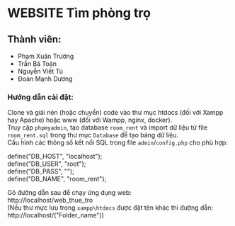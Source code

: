 # WEBSITE Tìm phòng trọ

## Thành viên:
* Phạm Xuân Trường
* Trần Bá Toản
* Nguyễn Viết Tú
* Đoàn Mạnh Dương

### Hướng dẫn cài đặt:

Clone và giải nén (hoặc chuyển) code vào thư mục htdocs (đối với Xampp hay Apache) hoặc www (đối với Wampp, nginx, docker).  
Truy cập `phpmyadmin`, tạo database `room_rent` và import dữ liệu từ file `room_rent.sql` trong thư mục `Database` để tạo bảng dữ liệu.  
Cấu hình các thông số kết nối SQL trong file `admin`/`config.php` cho phù hợp:  

define("DB_HOST", "localhost");  
define("DB_USER", "root");  
define("DB_PASS", "");  
define("DB_NAME", "room_rent");   
  
Gõ đường dẫn sau để chạy ứng dụng web:  
http://localhost/web_thue_tro  
(Nếu thư mực lưu trong `xampp\htdocs` được đặt tên khác thì đường dẫn: http://localhost/("Folder_name"))